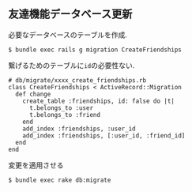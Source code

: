 ## 友達機能データベース更新

必要なデータベースのテーブルを作成.

```
$ bundle exec rails g migration CreateFriendships
```

繋げるためのテーブルに`id`の必要性ない.


```
# db/migrate/xxxx_create_friendships.rb
class CreateFriendships < ActiveRecord::Migration
  def change
    create_table :friendships, id: false do |t|
      t.belongs_to :user
      t.belongs_to :friend
    end
    add_index :friendships, :user_id
    add_index :friendships, [:user_id, :friend_id]
  end
end
```

変更を適用させる


```
$ bundle exec rake db:migrate
```

